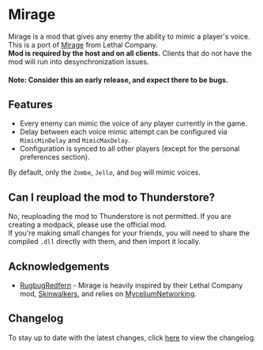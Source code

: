 # Mirage

Mirage is a mod that gives any enemy the ability to mimic a player's voice.  This is a port of [Mirage](https://thunderstore.io/c/lethal-company/p/qwbarch/Mirage/) from Lethal Company.  
**Mod is required by the host and on all clients.** Clients that do not have the mod will run into desynchronization issues.

#### Note: Consider this an early release, and expect there to be bugs.

## Features

- Every enemy can mimic the voice of any player currently in the game.
- Delay between each voice mimic attempt can be configured via ``MimicMinDelay`` and ``MimicMaxDelay``.
- Configuration is synced to all other players (except for the personal preferences section).

By default, only the ``Zombe``, ``Jello``, and ``Dog`` will mimic voices.

## Can I reupload the mod to Thunderstore?

No, reuploading the mod to Thunderstore is not permitted. If you are creating a modpack, please use the official mod.  
If you're making small changes for your friends, you will need to share the compiled ``.dll`` directly with them, and then import it locally.

## Acknowledgements

- [RugbugRedfern](https://rugbug.net) - Mirage is heavily inspired by their Lethal Company mod, [Skinwalkers](https://thunderstore.io/c/lethal-company/p/RugbugRedfern/Skinwalkers/), and relies on [MyceliumNetworking](https://thunderstore.io/c/content-warning/p/RugbugRedfern/MyceliumNetworking/).

## Changelog

To stay up to date with the latest changes, click [here](https://thunderstore.io/c/content-warning/p/cw-qwbarch/Mirage/changelog) to view the changelog.
